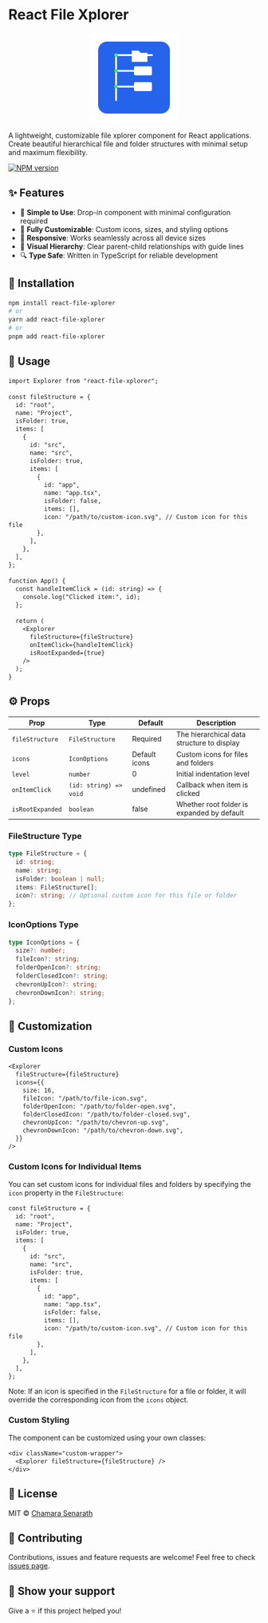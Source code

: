 # React File Xplorer

<div align="center">
  <img src="./assets/logo.svg" alt="React File xplorer Logo" width="180" />
</div>

A lightweight, customizable file xplorer component for React applications. Create beautiful hierarchical file and folder structures with minimal setup and maximum flexibility.

[![NPM version](https://img.shields.io/npm/v/react-file-xplorer)](https://www.npmjs.com/package/react-file-xplorer)

## ✨ Features

- 🎯 **Simple to Use**: Drop-in component with minimal configuration required
- 🎨 **Fully Customizable**: Custom icons, sizes, and styling options
- 📱 **Responsive**: Works seamlessly across all device sizes
- 🌳 **Visual Hierarchy**: Clear parent-child relationships with guide lines
- 🔍 **Type Safe**: Written in TypeScript for reliable development

## 🚀 Installation

```bash
npm install react-file-xplorer
# or
yarn add react-file-xplorer
# or
pnpm add react-file-xplorer
```

## 📖 Usage

```tsx
import Explorer from "react-file-xplorer";

const fileStructure = {
  id: "root",
  name: "Project",
  isFolder: true,
  items: [
    {
      id: "src",
      name: "src",
      isFolder: true,
      items: [
        {
          id: "app",
          name: "app.tsx",
          isFolder: false,
          items: [],
          icon: "/path/to/custom-icon.svg", // Custom icon for this file
        },
      ],
    },
  ],
};

function App() {
  const handleItemClick = (id: string) => {
    console.log("Clicked item:", id);
  };

  return (
    <Explorer
      fileStructure={fileStructure}
      onItemClick={handleItemClick}
      isRootExpanded={true}
    />
  );
}
```

## ⚙️ Props

| Prop             | Type                   | Default       | Description                                |
| ---------------- | ---------------------- | ------------- | ------------------------------------------ |
| `fileStructure`  | `FileStructure`        | Required      | The hierarchical data structure to display |
| `icons`          | `IconOptions`          | Default icons | Custom icons for files and folders         |
| `level`          | `number`               | 0             | Initial indentation level                  |
| `onItemClick`    | `(id: string) => void` | undefined     | Callback when item is clicked              |
| `isRootExpanded` | `boolean`              | false         | Whether root folder is expanded by default |

### FileStructure Type

```typescript
type FileStructure = {
  id: string;
  name: string;
  isFolder: boolean | null;
  items: FileStructure[];
  icon?: string; // Optional custom icon for this file or folder
};
```

### IconOptions Type

```typescript
type IconOptions = {
  size?: number;
  fileIcon?: string;
  folderOpenIcon?: string;
  folderClosedIcon?: string;
  chevronUpIcon?: string;
  chevronDownIcon?: string;
};
```

## 🎨 Customization

### Custom Icons

```tsx
<Explorer
  fileStructure={fileStructure}
  icons={{
    size: 16,
    fileIcon: "/path/to/file-icon.svg",
    folderOpenIcon: "/path/to/folder-open.svg",
    folderClosedIcon: "/path/to/folder-closed.svg",
    chevronUpIcon: "/path/to/chevron-up.svg",
    chevronDownIcon: "/path/to/chevron-down.svg",
  }}
/>
```

### Custom Icons for Individual Items

You can set custom icons for individual files and folders by specifying the `icon` property in the `FileStructure`:

```tsx
const fileStructure = {
  id: "root",
  name: "Project",
  isFolder: true,
  items: [
    {
      id: "src",
      name: "src",
      isFolder: true,
      items: [
        {
          id: "app",
          name: "app.tsx",
          isFolder: false,
          items: [],
          icon: "/path/to/custom-icon.svg", // Custom icon for this file
        },
      ],
    },
  ],
};
```

Note: If an icon is specified in the `FileStructure` for a file or folder, it will override the corresponding icon from the `icons` object.

### Custom Styling

The component can be customized using your own classes:

```tsx
<div className="custom-wrapper">
  <Explorer fileStructure={fileStructure} />
</div>
```

## 📝 License

MIT © [Chamara Senarath](https://github.com/chamara-senarath)

## 🤝 Contributing

Contributions, issues and feature requests are welcome! Feel free to check [issues page](https://github.com/chamara-senarath/react-file-xplorer/issues).

## 💖 Show your support

Give a ⭐️ if this project helped you!
